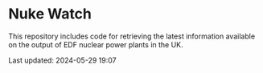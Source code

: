# Nuke Watch

This repository includes code for retrieving the latest information available on the output of EDF nuclear power plants in the UK.

Last updated: 2024-05-29 19:07